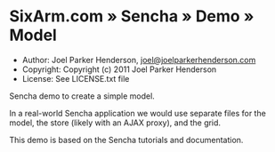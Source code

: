 # SixArm.com » Sencha » Demo » Model

  * Author: Joel Parker Henderson, joel@joelparkerhenderson.com
  * Copyright: Copyright (c) 2011 Joel Parker Henderson
  * License: See LICENSE.txt file

Sencha demo to create a simple model.

In a real-world Sencha application we would use separate files for
the model, the store (likely with an AJAX proxy), and the grid.

This demo is based on the Sencha tutorials and documentation.
